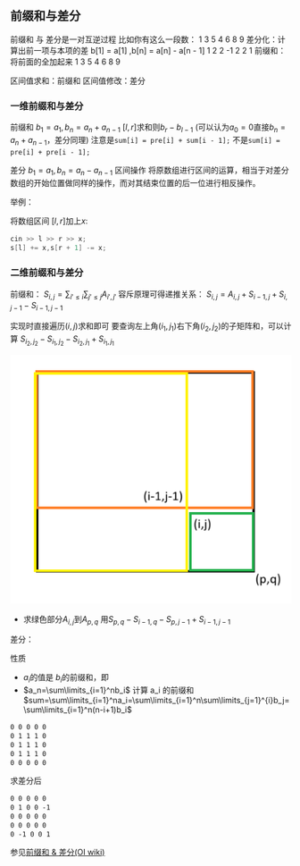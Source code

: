 ## 前缀和与差分
前缀和 与 差分是一对互逆过程
比如你有这么一段数：
1 3 5 4 6 8 9
差分化：计算出前一项与本项的差 b[1] = a[1] ,b[n] = a[n] - a[n - 1]
1 2 2 -1 2 2 1
前缀和：将前面的全加起来
1 3 5 4 6 8 9

区间值求和：前缀和
区间值修改：差分

### 一维前缀和与差分

前缀和
$b_1=a_1,b_n=a_n+a_{n-1}$
$[l,r]$求和则$b_r-b_{l-1}$
(可以认为$a_0=0$直接$b_n=a_n+a_{n-1}$，差分同理)
注意是`sum[i] = pre[i] + sum[i - 1];`
不是`sum[i] = pre[i] + pre[i - 1];`

差分
$b_1=a_1,b_n=a_n-a_{n-1}$
区间操作
将原数组进行区间的运算，相当于对差分数组的开始位置做同样的操作，而对其结束位置的后一位进行相反操作。

举例：

将数组区间 $[l,r]$加上$x$:
```c++
cin >> l >> r >> x;
s[l] += x,s[r + 1] -= x;
```


### 二维前缀和与差分
前缀和：
$S_{i,j}=\displaystyle \sum_{i'\leq i} \sum_{j'\leq j}A_{i',j'}$
容斥原理可得递推关系：
$S_{i,j}=A_{i,j}+S_{i-1,j}+S_{i,j-1}-S_{i-1,j-1}$

实现时直接遍历$(i,j)$求和即可
要查询左上角$(i_1,j_1)$右下角$(i_2,j_2)$的子矩阵和，可以计算
$S_{i_2,j_2}-S_{i_1,j_2}-S_{i_2,j_1}+S_{i_1,j_1}$

![求绿色部分](../../photo/s.png)
* 求绿色部分$A_{i,j}$到$A_{p,q}$
用$S_{p,q}-S_{i-1,q}-S_{p,j-1}+S_{i-1,j-1}$

 
差分：

性质
* $a_i$的值是 $b_i$的前缀和，即 
* $a_n=\sum\limits_{i=1}^nb_i$
计算 a_i 的前缀和 
$sum=\sum\limits_{i=1}^na_i=\sum\limits_{i=1}^n\sum\limits_{j=1}^{i}b_j=\sum\limits_{i=1}^n(n-i+1)b_i$


```
0 0 0 0 0
0 1 1 1 0
0 1 1 1 0
0 1 1 1 0
0 0 0 0 0
```
求差分后
```
0 0 0 0 0
0 1 0 0 -1
0 0 0 0 0
0 0 0 0 0
0 -1 0 0 1
```


参见[前缀和 & 差分(OI wiki)](https://oi-wiki.org/basic/prefix-sum/)

